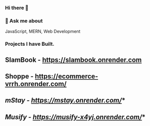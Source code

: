 ### Hi there 👋

### 💬 Ask me about
JavaScript, MERN, Web Development

### Projects I have Built.

**SlamBook - https://slambook.onrender.com**
--------------------------------------------------
**Shoppe - https://ecommerce-vrrh.onrender.com/**
--------------------------------------------------
**mStay* - https://mstay.onrender.com/**
--------------------------------------------------
**Musify* - https://musify-x4yj.onrender.com/**
--------------------------------------------------


<!--
**gaurav-verma-au3/gaurav-verma-au3** is a ✨ _special_ ✨ repository because its `README.md` (this file) appears on your GitHub profile.

Here are some ideas to get you started:

- 🔭 I’m currently working on ...
- 🌱 I’m currently learning ...
- 👯 I’m looking to collaborate on ...
- 🤔 I’m looking for help with ...
- 💬 Ask me about ...
- 📫 How to reach me: ...
- 😄 Pronouns: ...
- ⚡ Fun fact: ...
-->
